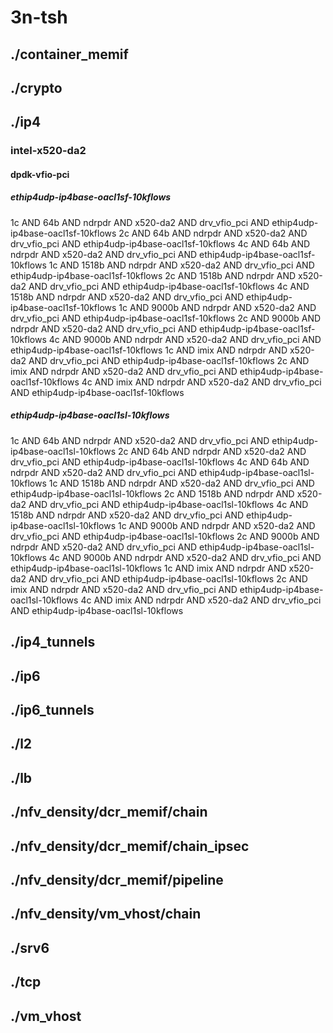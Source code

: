 # 3n-tsh
## ./container_memif
## ./crypto
## ./ip4
### intel-x520-da2
#### dpdk-vfio-pci
##### ethip4udp-ip4base-oacl1sf-10kflows
1c AND 64b AND ndrpdr AND x520-da2 AND drv_vfio_pci AND ethip4udp-ip4base-oacl1sf-10kflows
2c AND 64b AND ndrpdr AND x520-da2 AND drv_vfio_pci AND ethip4udp-ip4base-oacl1sf-10kflows
4c AND 64b AND ndrpdr AND x520-da2 AND drv_vfio_pci AND ethip4udp-ip4base-oacl1sf-10kflows
1c AND 1518b AND ndrpdr AND x520-da2 AND drv_vfio_pci AND ethip4udp-ip4base-oacl1sf-10kflows
2c AND 1518b AND ndrpdr AND x520-da2 AND drv_vfio_pci AND ethip4udp-ip4base-oacl1sf-10kflows
4c AND 1518b AND ndrpdr AND x520-da2 AND drv_vfio_pci AND ethip4udp-ip4base-oacl1sf-10kflows
1c AND 9000b AND ndrpdr AND x520-da2 AND drv_vfio_pci AND ethip4udp-ip4base-oacl1sf-10kflows
2c AND 9000b AND ndrpdr AND x520-da2 AND drv_vfio_pci AND ethip4udp-ip4base-oacl1sf-10kflows
4c AND 9000b AND ndrpdr AND x520-da2 AND drv_vfio_pci AND ethip4udp-ip4base-oacl1sf-10kflows
1c AND imix AND ndrpdr AND x520-da2 AND drv_vfio_pci AND ethip4udp-ip4base-oacl1sf-10kflows
2c AND imix AND ndrpdr AND x520-da2 AND drv_vfio_pci AND ethip4udp-ip4base-oacl1sf-10kflows
4c AND imix AND ndrpdr AND x520-da2 AND drv_vfio_pci AND ethip4udp-ip4base-oacl1sf-10kflows
##### ethip4udp-ip4base-oacl1sl-10kflows
1c AND 64b AND ndrpdr AND x520-da2 AND drv_vfio_pci AND ethip4udp-ip4base-oacl1sl-10kflows
2c AND 64b AND ndrpdr AND x520-da2 AND drv_vfio_pci AND ethip4udp-ip4base-oacl1sl-10kflows
4c AND 64b AND ndrpdr AND x520-da2 AND drv_vfio_pci AND ethip4udp-ip4base-oacl1sl-10kflows
1c AND 1518b AND ndrpdr AND x520-da2 AND drv_vfio_pci AND ethip4udp-ip4base-oacl1sl-10kflows
2c AND 1518b AND ndrpdr AND x520-da2 AND drv_vfio_pci AND ethip4udp-ip4base-oacl1sl-10kflows
4c AND 1518b AND ndrpdr AND x520-da2 AND drv_vfio_pci AND ethip4udp-ip4base-oacl1sl-10kflows
1c AND 9000b AND ndrpdr AND x520-da2 AND drv_vfio_pci AND ethip4udp-ip4base-oacl1sl-10kflows
2c AND 9000b AND ndrpdr AND x520-da2 AND drv_vfio_pci AND ethip4udp-ip4base-oacl1sl-10kflows
4c AND 9000b AND ndrpdr AND x520-da2 AND drv_vfio_pci AND ethip4udp-ip4base-oacl1sl-10kflows
1c AND imix AND ndrpdr AND x520-da2 AND drv_vfio_pci AND ethip4udp-ip4base-oacl1sl-10kflows
2c AND imix AND ndrpdr AND x520-da2 AND drv_vfio_pci AND ethip4udp-ip4base-oacl1sl-10kflows
4c AND imix AND ndrpdr AND x520-da2 AND drv_vfio_pci AND ethip4udp-ip4base-oacl1sl-10kflows
## ./ip4_tunnels
## ./ip6
## ./ip6_tunnels
## ./l2
## ./lb
## ./nfv_density/dcr_memif/chain
## ./nfv_density/dcr_memif/chain_ipsec
## ./nfv_density/dcr_memif/pipeline
## ./nfv_density/vm_vhost/chain
## ./srv6
## ./tcp
## ./vm_vhost
